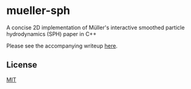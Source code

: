 # mueller-sph
A concise 2D implementation of Müller's interactive smoothed particle hydrodynamics (SPH) paper in C++

Please see the accompanying writeup [here](https://www.lucasschuermann.com/writing/implementing-sph-in-2d).

## License
[MIT](https://lucasschuermann.com/license.txt)
